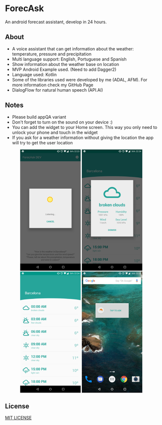 # ForecAsk

An android forecast assistant, develop in 24 hours.

## About

* A voice assistant that can get information about the weather: temperature, pressure and precipitation
* Multi language support: English, Portuguese and Spanish
* Show information about the weather base on location
* MVP Android Example used. (Need to add Dagger2)
* Language used: Kotlin
* Some of the libraries used were developed by me (ADAL, AFM). For more information check my GitHub Page
* DialogFlow for natural human speech (API.AI)

## Notes
* Please build appQA variant
* Don't forget to turn on the sound on your device :)
* You can add the widget to your Home screen. This way you only need to unlock your phone and touch in the widget
* If you ask for a weather information without giving the location the app will try to get the user location

<div align="center">
  <img src="art/ss_ask.jpg" width="200" alt="Ask Dialog" />
  <img src="art/ss_detail.jpg" width="200" alt="Detail Dialog" />
  <img src="art/ss_forecast.jpg" width="200" alt="Forecast Screen" />
  <img src="art/ss_widget.jpg" width="200" alt="ForecAsk widget" />
  <br />
</div>

## License
[MIT LICENSE](LICENSE.md)
